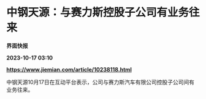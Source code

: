 # 中钢天源：与赛力斯控股子公司有业务往来
**界面快报**

**2023-10-17 03:10**

**https://www.jiemian.com/article/10238118.html**

中钢天源10月17日在互动平台表示，公司与赛力斯汽车有限公司控股子公司间有业务往来。